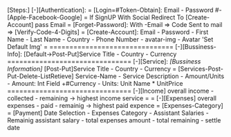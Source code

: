 [Steps:]
    [-][Authentication]:
        =
        [Login=#Token-Obtain]: Email - Password #-[Apple-Facebook-Google] 
        = If SignUP With Social Redirect To [Create-Account] pass Email
        =
        [Forget-Password]: With -Email => Code Sent to mail => [Verify-Code-4-Digits]
        =
        [Create-Account]: Email - Password - First Name - Last Name - Country - Phone Number - avatar-img - Avatar 'Set Default Img'
        =
        ===============================
    [-][Bussiness-Info]:
        [Default->Post-Put]Service Title - Country - Currency
        ===============================
    [-][Service]:
        *[Bussiness Information]* [Post-Put]Service Title - Country - Currency
        =
        [Services-Post-Put-Delete-ListRetieve] Service-Name - Service Description - Amount/Units
        - Amount: Int Field +#Currency
        - Units: Unit Name * UnitPrice
        ===============================
    [-][Income] overall income - collected - remaining -> highest income service
    =
    =
    [-][Expenses] overall expenses - paid - remainig -> highest paid expence 
    = [Expenses-Category]
    = [Payment] Date Selection - Expenses Category - Assistant Salaries - Remainig assistant salary - total expenses amount - total remaining - settle date
